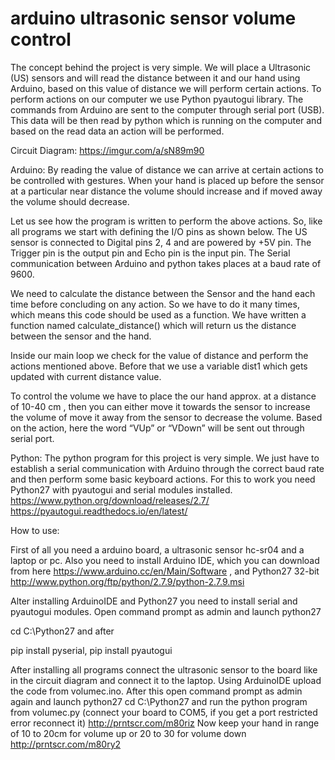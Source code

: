 # arduino ultrasonic sensor volume control

The concept behind the project is very simple. We will place a Ultrasonic (US) sensors and will read the distance between it and our hand using Arduino, based on this value of distance we will perform certain actions. To perform actions on our computer we use Python pyautogui library. The commands from Arduino are sent to the computer through serial port (USB). This data will be then read by python which is running on the computer and based on the read data an action will be performed.

Circuit Diagram:
https://imgur.com/a/sN89m90

Arduino:
By reading the value of distance we can arrive at certain actions to be controlled with gestures. When your hand is placed up before the sensor at a particular near distance the volume should increase and if moved away the volume should decrease.


Let us see how the program is written to perform the above actions. So, like all programs we start with defining the I/O pins as shown below. The US sensor is connected to Digital pins 2, 4 and are powered by +5V pin. The Trigger pin is the output pin and Echo pin is the input pin.
The Serial communication between Arduino and python takes places at a baud rate of 9600.

We need to calculate the distance between the Sensor and the hand each time before concluding on any action. So we have to do it many times, which means this code should be used as a function. We have written a function named calculate_distance() which will return us the distance between the sensor and the hand.

Inside our main loop we check for the value of distance and perform the actions mentioned above. Before that we use a variable dist1 which gets updated with current distance value.

To control the volume we have to place the our hand approx. at a distance of 10-40 cm , then you can either move it towards the sensor to increase the volume of move it away from the sensor to decrease the volume. Based on the action, here the word “VUp” or “VDown” will be sent out through serial port.

Python:
The python program for this project is very simple. We just have to establish a serial communication with Arduino through the correct baud rate and then perform some basic keyboard actions. For this to work you need Python27 with pyautogui and serial modules installed.
https://www.python.org/download/releases/2.7/
https://pyautogui.readthedocs.io/en/latest/

How to use:

First of all you need a arduino board, a ultrasonic sensor hc-sr04 and a laptop or pc.
Also you need to install Arduino IDE, which you can download from here https://www.arduino.cc/en/Main/Software , and Python27 32-bit http://www.python.org/ftp/python/2.7.9/python-2.7.9.msi

Alter installing ArduinoIDE and Python27 you need to install serial and pyautogui modules.
Open command prompt as admin and launch python27

cd C:\Python27
and after

pip install pyserial,
pip install pyautogui

After installing all programs connect the ultrasonic sensor to the board like in the circuit diagram and connect it to the laptop.
Using ArduinoIDE upload the code from volumec.ino.
After this open command prompt as admin again and launch python27 
cd C:\Python27
and run the python program from volumec.py (connect your board to COM5, if you get a port restricted error reconnect it) http://prntscr.com/m80riz
Now keep your hand in range of 10 to 20cm for volume up or 20 to 30 for volume down http://prntscr.com/m80ry2

